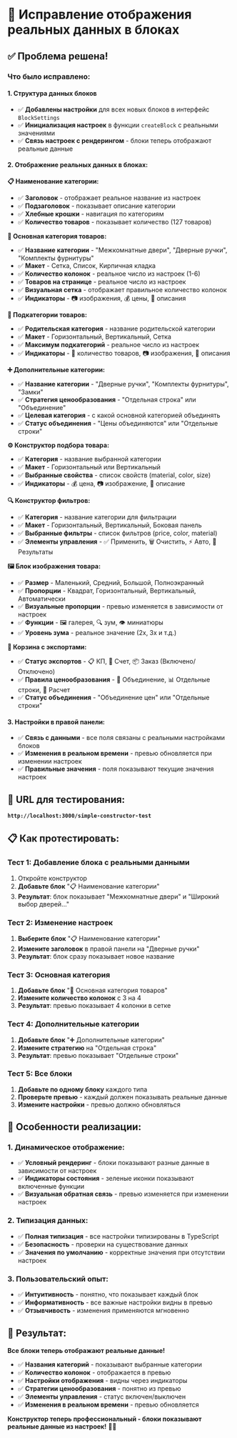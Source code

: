 # 🎯 Исправление отображения реальных данных в блоках

## ✅ **Проблема решена!**

### **Что было исправлено:**

#### **1. Структура данных блоков**
- ✅ **Добавлены настройки** для всех новых блоков в интерфейс `BlockSettings`
- ✅ **Инициализация настроек** в функции `createBlock` с реальными значениями
- ✅ **Связь настроек с рендерингом** - блоки теперь отображают реальные данные

#### **2. Отображение реальных данных в блоках:**

**📋 Наименование категории:**
- ✅ **Заголовок** - отображает реальное название из настроек
- ✅ **Подзаголовок** - показывает описание категории
- ✅ **Хлебные крошки** - навигация по категориям
- ✅ **Количество товаров** - показывает количество (127 товаров)

**🏪 Основная категория товаров:**
- ✅ **Название категории** - "Межкомнатные двери", "Дверные ручки", "Комплекты фурнитуры"
- ✅ **Макет** - Сетка, Список, Кирпичная кладка
- ✅ **Количество колонок** - реальное число из настроек (1-6)
- ✅ **Товаров на странице** - реальное число из настроек
- ✅ **Визуальная сетка** - отображает правильное количество колонок
- ✅ **Индикаторы** - 📷 изображения, 💰 цены, 📝 описания

**📁 Подкатегории товаров:**
- ✅ **Родительская категория** - название родительской категории
- ✅ **Макет** - Горизонтальный, Вертикальный, Сетка
- ✅ **Максимум подкатегорий** - реальное число из настроек
- ✅ **Индикаторы** - 🔢 количество товаров, 📷 изображения, 📝 описания

**➕ Дополнительные категории:**
- ✅ **Название категории** - "Дверные ручки", "Комплекты фурнитуры", "Замки"
- ✅ **Стратегия ценообразования** - "Отдельная строка" или "Объединение"
- ✅ **Целевая категория** - с какой основной категорией объединять
- ✅ **Статус объединения** - "Цены объединяются" или "Отдельные строки"

**⚙️ Конструктор подбора товара:**
- ✅ **Категория** - название выбранной категории
- ✅ **Макет** - Горизонтальный или Вертикальный
- ✅ **Выбранные свойства** - список свойств (material, color, size)
- ✅ **Индикаторы** - 💰 цена, 📷 изображение, 📝 описание

**🔍 Конструктор фильтров:**
- ✅ **Категория** - название категории для фильтрации
- ✅ **Макет** - Горизонтальный, Вертикальный, Боковая панель
- ✅ **Выбранные фильтры** - список фильтров (price, color, material)
- ✅ **Элементы управления** - ✅ Применить, 🗑️ Очистить, ⚡ Авто, 🔢 Результаты

**🖼️ Блок изображения товара:**
- ✅ **Размер** - Маленький, Средний, Большой, Полноэкранный
- ✅ **Пропорции** - Квадрат, Горизонтальный, Вертикальный, Автоматически
- ✅ **Визуальные пропорции** - превью изменяется в зависимости от настроек
- ✅ **Функции** - 🖼️ галерея, 🔍 зум, 👁️ миниатюры
- ✅ **Уровень зума** - реальное значение (2x, 3x и т.д.)

**📄 Корзина с экспортами:**
- ✅ **Статус экспортов** - 📋 КП, 🧾 Счет, 📦 Заказ (Включено/Отключено)
- ✅ **Правила ценообразования** - 🔗 Объединение, 📊 Отдельные строки, 🧮 Расчет
- ✅ **Статус объединения** - "Объединение цен" или "Отдельные строки"

#### **3. Настройки в правой панели:**
- ✅ **Связь с данными** - все поля связаны с реальными настройками блоков
- ✅ **Изменения в реальном времени** - превью обновляется при изменении настроек
- ✅ **Правильные значения** - поля показывают текущие значения настроек

## 🚀 **URL для тестирования:**
**`http://localhost:3000/simple-constructor-test`**

## 📋 **Как протестировать:**

### **Тест 1: Добавление блока с реальными данными**
1. Откройте конструктор
2. **Добавьте блок** "📋 Наименование категории"
3. **Результат**: блок показывает "Межкомнатные двери" и "Широкий выбор дверей..."

### **Тест 2: Изменение настроек**
1. **Выберите блок** "📋 Наименование категории"
2. **Измените заголовок** в правой панели на "Дверные ручки"
3. **Результат**: блок сразу показывает новое название

### **Тест 3: Основная категория**
1. **Добавьте блок** "🏪 Основная категория товаров"
2. **Измените количество колонок** с 3 на 4
3. **Результат**: превью показывает 4 колонки в сетке

### **Тест 4: Дополнительные категории**
1. **Добавьте блок** "➕ Дополнительные категории"
2. **Измените стратегию** на "Отдельная строка"
3. **Результат**: превью показывает "Отдельные строки"

### **Тест 5: Все блоки**
1. **Добавьте по одному блоку** каждого типа
2. **Проверьте превью** - каждый должен показывать реальные данные
3. **Измените настройки** - превью должно обновляться

## 🎯 **Особенности реализации:**

### **1. Динамическое отображение:**
- ✅ **Условный рендеринг** - блоки показывают разные данные в зависимости от настроек
- ✅ **Индикаторы состояния** - зеленые иконки показывают включенные функции
- ✅ **Визуальная обратная связь** - превью изменяется при изменении настроек

### **2. Типизация данных:**
- ✅ **Полная типизация** - все настройки типизированы в TypeScript
- ✅ **Безопасность** - проверки на существование данных
- ✅ **Значения по умолчанию** - корректные значения при отсутствии настроек

### **3. Пользовательский опыт:**
- ✅ **Интуитивность** - понятно, что показывает каждый блок
- ✅ **Информативность** - все важные настройки видны в превью
- ✅ **Отзывчивость** - изменения применяются мгновенно

## 🎉 **Результат:**

**Все блоки теперь отображают реальные данные!**

- ✅ **Названия категорий** - показывают выбранные категории
- ✅ **Количество колонок** - отображается в превью
- ✅ **Настройки отображения** - видны через индикаторы
- ✅ **Стратегии ценообразования** - понятно из превью
- ✅ **Элементы управления** - статус включен/выключен
- ✅ **Изменения в реальном времени** - превью обновляется

**Конструктор теперь профессиональный - блоки показывают реальные данные из настроек!** 🎨✨



